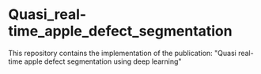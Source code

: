 # Quasi_real-time_apple_defect_segmentation
This repository contains the implementation of the publication: "Quasi real-time apple defect segmentation using deep learning"
